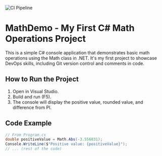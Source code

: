 ![CI Pipeline](https://github.com/andersabjorn/MathDemo/workflows/CI%20Pipeline/badge.svg)
# MathDemo - My First C# Math Operations Project

This is a simple C# console application that demonstrates basic math operations using the Math class in .NET. It's my first project to showcase DevOps skills, including Git version control and comments in code.

## How to Run the Project
1. Open in Visual Studio.
2. Build and run (F5).
3. The console will display the positive value, rounded value, and difference from PI.

## Code Example
```csharp
// From Program.cs
double positiveValue = Math.Abs(-3.556831);
Console.WriteLine($"Positive value: {positiveValue}");
// ... (rest of the code)